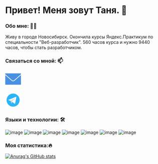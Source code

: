 # Привет! Меня зовут Таня. 👋

### Обо мне: 👩‍💻

Живу в городе Новосибирск. Окончила курсы Яндекс.Практикум по специальности "Веб-разработчик". 560 часов курса и нужно 9440 часов, чтобы стать разработчиком.

### Cвязаться со мной: 📫

<a href="tts2204@mail.ru">
	<img src="https://github.com/StMelik/StMelik/raw/main/icon/email-icon.png" alt="email-icon"/>
</a>
<!-- [![image](https://github.com/StMelik/StMelik/raw/main/icon/email-icon.png)](tts2204@mail.ru) -->

[![image](https://github.com/StMelik/StMelik/raw/main/icon/telegram-icon.png)](https://t.me/tatukanova)

### Языки и технологии: 🛠
![image](https://user-images.githubusercontent.com/98208790/215104456-0ca1ec47-0676-4b17-b553-97ead9b6c0e0.png) ![image](https://user-images.githubusercontent.com/98208790/215104763-641ecf6e-dc5c-4d70-a1c9-ef2fca5632fb.png) ![image](https://user-images.githubusercontent.com/98208790/215104846-32ef7ae1-0db9-4004-9a45-12e57bf4b3d5.png) ![image](https://user-images.githubusercontent.com/98208790/215104946-0ed81d6f-aec7-4d26-831b-ccd015644913.png) ![image](https://user-images.githubusercontent.com/98208790/215104983-f864c6f7-5a1d-4132-ba7f-4952fc4b6f14.png) ![image](https://user-images.githubusercontent.com/98208790/215105033-ddbb489a-a9f8-45ce-8712-e8f954cb51eb.png) ![image](https://user-images.githubusercontent.com/98208790/215105086-9acdb32c-3700-485e-b6fb-7eb49701064d.png)

### Моя статистика:🔥
[![Anurag's GitHub stats](https://github-readme-stats.vercel.app/api?username=anuraghazra)](https://github.com/anuraghazra/github-readme-stats)
